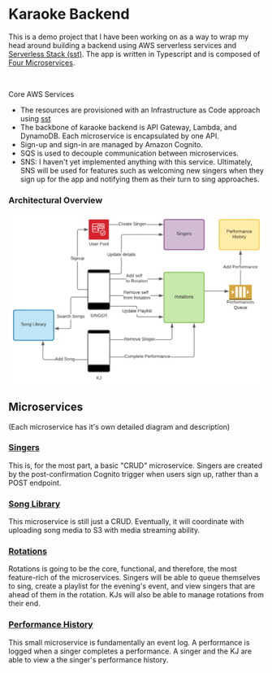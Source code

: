 # Karaoke Backend

This is a demo project that I have been working on as a way to wrap my head around building a backend using AWS serverless services and [Serverless Stack (sst)](https://serverless-stack.com). The app is written in Typescript and is composed of [Four Microservices](#microservices).

<br />

Core AWS Services

- The resources are provisioned with an Infrastructure as Code approach using [sst](https://serverless-stack.com/)
- The backbone of karaoke backend is API Gateway, Lambda, and DynamoDB. Each microservice is encapsulated by one API.
- Sign-up and sign-in are managed by Amazon Cognito.
- SQS is used to decouple communication between microservices.
- SNS: I haven't yet implemented anything with this service. Ultimately, SNS will be used for features such as welcoming new singers when they sign up for the app and notifying them as their turn to sing approaches.

### Architectural Overview

<img src="site-images/karaoke-overview.png" width="800" />

## Microservices

(Each microservice has it's own detailed diagram and description)

### [Singers](src/services/singers)

This is, for the most part, a basic "CRUD" microservice. Singers are created by the post-confirmation Cognito trigger when users sign up, rather than a POST endpoint.

### [Song Library](src/services/song-library)

This microservice is still just a CRUD. Eventually, it will coordinate with uploading song media to S3 with media streaming ability.

### [Rotations](src/services/rotations)

Rotations is going to be the core, functional, and therefore, the most feature-rich of the microservices. Singers will be able to queue themselves to sing, create a playlist for the evening's event, and view singers that are ahead of them in the rotation. KJs will also be able to manage rotations from their end.

### [Performance History](src/services/performance-history)

This small microservice is fundamentally an event log. A performance is logged when a singer completes a performance. A singer and the KJ are able to view a the singer's performance history.
